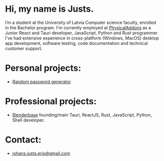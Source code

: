 # Hi, my name is Justs.
I’m a student at the University of Latvia Computer science faculty, enrolled in the Bachelor program. I'm currently employed at [PhysicalAddons](https://www.physicaladdons.com/psa/) as a Junior React and Tauri developer, JavaScript, Python and Rust programmer. I've had extensive experience in cross-platform (Windows, MacOS) desktop app development, software testing, code documentation and technical customer support.

# Personal projects:
- [Random password generator](https://jjeris.github.io/random-password-generator-website/)

# Professional projects:
- [Blenderbase](https://github.com/PhysicalAddons/blenderbase-public-repo) founding/main Tauri, ReactJS, Rust, JavaScript, Python, Shell developer.

# Contact:
- johans.justs.eris@gmail.com


<!---
JJeris/JJeris is a ✨ special ✨ repository because its `README.md` (this file) appears on your GitHub profile.
You can click the Preview link to take a look at your changes.
--->
